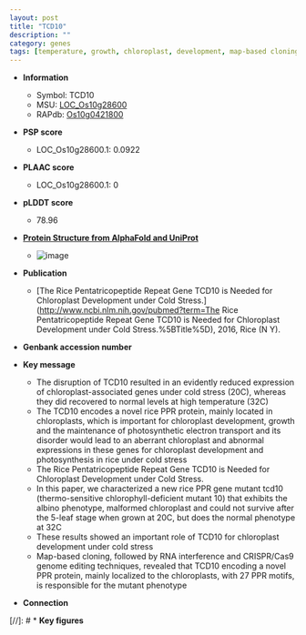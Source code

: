 ```yaml
---
layout: post
title: "TCD10"
description: ""
category: genes
tags: [temperature, growth, chloroplast, development, map-based cloning, photosynthesis, cold stress, stress, R protein, chloroplast development]
---
```


* **Information**  
    + Symbol: TCD10  
    + MSU: [LOC_Os10g28600](http://rice.plantbiology.msu.edu/cgi-bin/ORF_infopage.cgi?orf=LOC_Os10g28600)  
    + RAPdb: [Os10g0421800](http://rapdb.dna.affrc.go.jp/viewer/gbrowse_details/irgsp1?name=Os10g0421800)  

* **PSP score**  
    + LOC_Os10g28600.1: 0.0922 

* **PLAAC score**  
    + LOC_Os10g28600.1: 0 

* **pLDDT score**
    + 78.96

* **[Protein Structure from AlphaFold and UniProt](https://www.uniprot.org/uniprotkb/Q0IXM5/entry#structure)**
    + ![image](https://ricepsp.github.io/images/Q0/AF-Q0IXM5-F1.png)

* **Publication**  
    + [The Rice Pentatricopeptide Repeat Gene TCD10 is Needed for Chloroplast Development under Cold Stress.](http://www.ncbi.nlm.nih.gov/pubmed?term=The Rice Pentatricopeptide Repeat Gene TCD10 is Needed for Chloroplast Development under Cold Stress.%5BTitle%5D), 2016, Rice (N Y).

* **Genbank accession number**  

* **Key message**  
    + The disruption of TCD10 resulted in an evidently reduced expression of chloroplast-associated genes under cold stress (20C), whereas they did recovered to normal levels at high temperature (32C)
    + The TCD10 encodes a novel rice PPR protein, mainly located in chloroplasts, which is important for chloroplast development, growth and the maintenance of photosynthetic electron transport and its disorder would lead to an aberrant chloroplast and abnormal expressions in these genes for chloroplast development and photosynthesis in rice under cold stress
    + The Rice Pentatricopeptide Repeat Gene TCD10 is Needed for Chloroplast Development under Cold Stress.
    + In this paper, we characterized a new rice PPR gene mutant tcd10 (thermo-sensitive chlorophyll-deficient mutant 10) that exhibits the albino phenotype, malformed chloroplast and could not survive after the 5-leaf stage when grown at 20C, but does the normal phenotype at 32C
    + These results showed an important role of TCD10 for chloroplast development under cold stress
    + Map-based cloning, followed by RNA interference and CRISPR/Cas9 genome editing techniques, revealed that TCD10 encoding a novel PPR protein, mainly localized to the chloroplasts, with 27 PPR motifs, is responsible for the mutant phenotype

* **Connection**  

[//]: # * **Key figures**  


